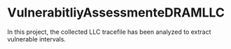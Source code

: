 # VulnerabitliyAssessmenteDRAMLLC
In this project, the collected LLC tracefile has been analyzed to extract vulnerable intervals.
